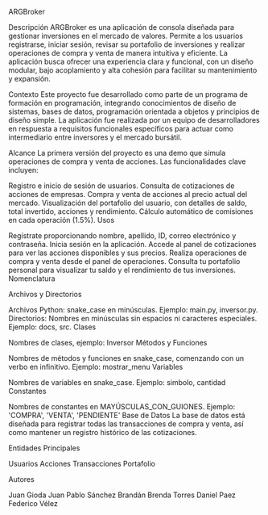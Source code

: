 ARGBroker

Descripción
ARGBroker es una aplicación de consola diseñada para gestionar inversiones en el mercado de valores. Permite a los usuarios registrarse, iniciar sesión, revisar su portafolio de inversiones y realizar operaciones de compra y venta de manera intuitiva y eficiente. La aplicación busca ofrecer una experiencia clara y funcional, con un diseño modular, bajo acoplamiento y alta cohesión para facilitar su mantenimiento y expansión.

Contexto
Este proyecto fue desarrollado como parte de un programa de formación en programación, integrando conocimientos de diseño de sistemas, bases de datos, programación orientada a objetos y principios de diseño simple. La aplicación fue realizada por un equipo de desarrolladores en respuesta a requisitos funcionales específicos para actuar como intermediario entre inversores y el mercado bursátil.

Alcance
La primera versión del proyecto es una demo que simula operaciones de compra y venta de acciones. Las funcionalidades clave incluyen:

Registro e inicio de sesión de usuarios.
Consulta de cotizaciones de acciones de empresas.
Compra y venta de acciones al precio actual del mercado.
Visualización del portafolio del usuario, con detalles de saldo, total invertido, acciones y rendimiento.
Cálculo automático de comisiones en cada operación (1.5%).
Usos

Regístrate proporcionando nombre, apellido, ID, correo electrónico y contraseña.
Inicia sesión en la aplicación.
Accede al panel de cotizaciones para ver las acciones disponibles y sus precios.
Realiza operaciones de compra y venta desde el panel de operaciones.
Consulta tu portafolio personal para visualizar tu saldo y el rendimiento de tus inversiones.
Nomenclatura

Archivos y Directorios

Archivos Python: snake_case en minúsculas. Ejemplo: main.py, inversor.py.
Directorios: Nombres en minúsculas sin espacios ni caracteres especiales. Ejemplo: docs, src.
Clases

Nombres de clases, ejemplo: Inversor
Métodos y Funciones

Nombres de métodos y funciones en snake_case, comenzando con un verbo en infinitivo. Ejemplo: mostrar_menu
Variables

Nombres de variables en snake_case. Ejemplo: simbolo, cantidad
Constantes

Nombres de constantes en MAYÚSCULAS_CON_GUIONES. Ejemplo: 'COMPRA', 'VENTA', 'PENDIENTE'
Base de Datos
La base de datos está diseñada para registrar todas las transacciones de compra y venta, así como mantener un registro histórico de las cotizaciones.

Entidades Principales

Usuarios
Acciones
Transacciones
Portafolio

Autores

Juan Gioda
Juan Pablo Sánchez Brandán
Brenda Torres
Daniel Paez
Federico Vélez

